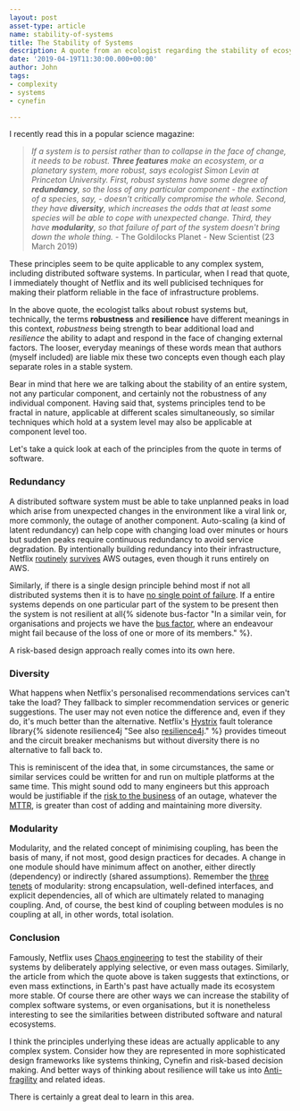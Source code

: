 ```yaml
---
layout: post
asset-type: article
name: stability-of-systems
title: The Stability of Systems
description: A quote from an ecologist regarding the stability of ecosystems could also apply to software systems.
date: '2019-04-19T11:30:00.000+00:00'
author: John
tags:
- complexity
- systems
- cynefin

---
```


I recently read this in a popular science magazine:

> *If a system is to persist rather than to collapse in the face of change, it needs to be robust. **Three features** make an ecosystem, or a planetary system, more robust, says ecologist Simon Levin at Princeton University. 
> First, robust systems have some degree of **redundancy**, so the loss of any particular component - the extinction of a species, say, - doesn't critically compromise the whole.
> Second, they have **diversity**, which increases the odds that at least some species will be able to cope with unexpected change.
> Third, they have **modularity**, so that failure of part of the system doesn't bring down the whole thing.* - The Goldilocks Planet - New Scientist (23 March 2019)

These principles seem to be quite applicable to any complex system, including distributed software systems. In particular, when I read that quote, I immediately thought of Netflix and its well publicised techniques for making their platform reliable in the face of infrastructure problems.

In the above quote, the ecologist talks about robust systems but, technically, the terms **robustness** and **resilience** have different meanings in this context, *robustness* being strength to bear additional load and *resilience* the ability to adapt and respond in the face of changing external factors. The looser, everyday meanings of these words mean that authors (myself included) are liable mix these two concepts even though each play separate roles in a stable system.

Bear in mind that here we are talking about the stability of an entire system, not any particular component, and certainly not the robustness of any individual component. Having said that, systems principles tend to be fractal in nature, applicable at different scales simultaneously, so similar techniques which hold at a system level may also be applicable at component level too.

Let's take a quick look at each of the principles from the quote in terms of software. 

### Redundancy

A distributed software system must be able to take unplanned peaks in load which arise from unexpected changes in the environment like a viral link or, more commonly, the outage of another component. Auto-scaling (a kind of latent redundancy) can help cope with changing load over minutes or hours but sudden peaks require continuous redundancy to avoid service degradation. By intentionally building redundancy into their infrastructure, Netflix [routinely](https://www.networkworld.com/article/3178076/why-netflix-didnt-sink-when-amazon-s3-went-down.html) [survives](https://www.computer.org/publications/tech-news/research/realizing-software-reliability-in-the-face-of-infrastructure-instability) AWS outages, even though it runs entirely on AWS. 

Similarly, if there is a single design principle behind most if not all distributed systems then it is to have [no single point of failure](https://en.wikipedia.org/wiki/Single_point_of_failure). If a entire systems depends on one particular part of the system to be present then the system is not resilient at all{% sidenote bus-factor "In a similar vein, for organisations and projects we have the [bus factor](https://en.wikipedia.org/wiki/Bus_factor), where an endeavour might fail because of the loss of one or more of its members." %}.

A risk-based design approach really comes into its own here.

### Diversity

What happens when Netflix's personalised recommendations services can't take the load? They fallback to simpler recommendation services or generic suggestions. The user may not even notice the difference and, even if they do, it's much better than the alternative. Netflix's [Hystrix](https://github.com/Netflix/Hystrix) fault tolerance library{% sidenote resilience4j "See also [resilience4j](https://github.com/resilience4j/resilience4j)." %} provides timeout and the circuit breaker mechanisms but without diversity there is no alternative to fall back to.

This is reminiscent of the idea that, in some circumstances, the same or similar services could be written for and run on multiple platforms at the same time. This might sound odd to many engineers but this approach would be justifiable if the [risk to the business](https://en.wikipedia.org/wiki/Expected_loss) of an outage, whatever the [MTTR](https://blog.fosketts.net/2011/07/06/defining-failure-mttr-mttf-mtbf/), is greater than cost of adding and maintaining more diversity.

### Modularity

Modularity, and the related concept of minimising coupling, has been the basis of many, if not most, good design practices for decades. A change in one module should have minimum affect on another, either directly (dependency) or indirectly (shared assumptions). Remember the [three tenets](https://www.youtube.com/watch?v=AJW2FAJGgVw) of modularity: strong encapsulation, well-defined interfaces, and explicit dependencies, all of which are ultimately related to managing coupling. And, of course, the best kind of coupling between modules is no coupling at all, in other words, total isolation.

### Conclusion

Famously, Netflix uses [Chaos engineering](https://en.wikipedia.org/wiki/Chaos_engineering) to test the stability of their systems by deliberately applying selective, or even mass outages. Similarly, the article from which the quote above is taken suggests that extinctions, or even mass extinctions, in Earth's past have actually made its ecosystem more stable. Of course there are other ways we can increase the stability of complex software systems, or even organisations, but it is nonetheless interesting to see the similarities between distributed software and natural ecosystems. 

I think the principles underlying these ideas are actually applicable to any complex system.  Consider how they are represented in more sophisticated design frameworks like systems thinking, Cynefin and risk-based decision making. And better ways of thinking about resilience will take us into [Anti-fragility](https://en.wikipedia.org/wiki/Antifragile) and related ideas.

There is certainly a great deal to learn in this area. 

